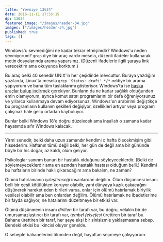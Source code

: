 ```yaml
---
title: "Yevmiye 13634"
date: 2016-11-11 17:56:19
dp: 13634
featured_image: "/images/header-34.jpg"
images: ["/images/header-34.jpg"]
published: true
tags: []
---
```




Windows'u sevmediğimi ne kadar tekrar etmişimdir? Windows'u neden sevmiyorum?
`grep` diye bir araç vardır mesela, düzenli ifadeler kullanarak metin
dosyalarında arama yaparsınız. (Düzenli ifadelerle
ilgili [şuraya](https://tr.wikipedia.org/wiki/D%C3%BCzenli_ifade) link
verecektim ama okuyunca korktum.) 

Bu araç belki 40 senedir UNIX'in her çeşidinde mevcuttur. Buraya yazdığım
yazılarda, Linux'ta mesela `grep 'Status: draft' */*.md`diye bir arama yapıyorum
ve bana tüm taslaklarımı gösteriyor. Windows'ta
ise [başka araçlar bulup indirmek](http://www.wingrep.com/) gerekiyor. Bunların
da ne kadar sağlıklı olduğundan emin olamıyorum, ayrıca komut satırı
programlarını bir defa öğreniyorsunuz ve yıllarca kullanmaya devam ediyorsunuz,
Windows'un arabirimi değiştikçe bu programların kullanım şekilleri değişiyor,
özellikleri artıyor veya program çalışmaz hale gelip ortadan kayboluyor.

Bunlar belki Windows 18'e doğru düzelecek ama inşallah o zamana kadar hayatımda
sıfır Windows kalacak. 

------

Yirmi senedir, belki daha uzun zamandır kendimi o hafta ölecekmişim gibi
hissederim. Haftanın tümü değil belki, her gün de değil ama bir gününde böyle
bir his doğar, az kaldı, ölüm geliyor. 

Psikologlar sanırım bunun bir hastalık olduğunu söyleyeceklerdir. (Belki de
söylemeyeceklerdir ama en azından hastalık hastası olduğum belli.) Kendimi bu
haftaların birinde haklı çıkaracağım ama bakalım, ne zaman?

Ölümü hatırlamanın *iyileştireceği* insanlardan değilim. Ölüm düşüncesi insanı
belli bir çeşit kötülükten koruyor olabilir, yani dünyaya kazık çakacağını
düşünerek hareket eden birileri varsa, onlar için ölümü hatırlamak biriyilik
vesilesi olabilir ama ben onlardan değilim. Ölümü hatırlamak ne ibadetlerime bir
fayda sağlıyor, ne hatalarımı düzeltmeye bir etkisi var. 

Ölümü düşünmenin insanı *dirilten* bir tarafı var, bu doğru, velakin bir de
umursamazlaştırıcı bir tarafı var, *tembel felsefesi* ürettiren bir taraf
bu. Bahane ürettiren bir taraf, her şeye ekşi bir sinisizmle yaklaşmasına
sebep. Bendeki etkisi bu ikincisi oluyor genelde. 

O sebeple bahanelerimi ölümden değil, hayattan seçmeye çalışıyorum. 



